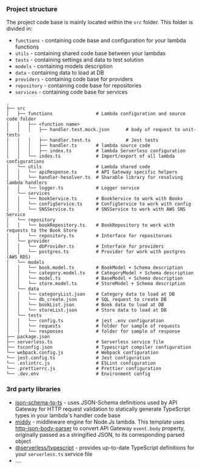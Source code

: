 ### Project structure

The project code base is mainly located within the `src` folder. This folder is divided in:

- `functions` - containing code base and configuration for your lambda functions
- `utils` - containing shared code base between your lambdas
- `tests` - containing settings and data to test solution
- `models` - containing models description
- `data` - containing data to load at DB
- `providers` - containing code base for providers
- `repository` - containing code base for repositories
- `services` - containing code base for services

```
.
├── src
│   ├── functions                # Lambda configuration and source code folder
│   │   ├── <function name>
│   │   │   ├── handler.test.mock.json      # body of request to unit-tests
│   │   │   ├── handler.test.ts             # Jest tests
│   │   │   ├── handler.ts       # lambda source code
│   │   │   ├── index.ts         # lambda Serverless configuration
│   │   └── index.ts             # Import/export of all lambda configurations
│   └── utils                    # Lambda shared code
│   │   └── apiResponse.ts       # API Gateway specific helpers
│   │   └── handler-hesolver.ts  # Sharable library for resolving lambda handlers
│   │   └── logger.ts            # Logger service
│   └── services
│   │   └── bookService.ts       # BookService to work with Books
│   │   └── configService.ts     # ConfigService to work with config
│   │   └── SNSService.ts        # SNSService to work with AWS SNS Service
│   └── repository
│   │   └── bookRepository.ts    # BookRepository to work with requests to the Book Store
│   │   └── repository.ts        # Interface for repositorues
│   └── provider
│   │   └── dbProvider.ts        # Interface for providers
│   │   └── postgres.ts          # Provider for work with postgres (AWS RDS)
│   └── models
│   │   └── book.model.ts        # BookModel + Schema description
│   │   └── category.model.ts    # CategoryModel + Schema description
│   │   └── model.ts             # BaseModel + Schema description 
│   │   └── store.model.ts       # StoreModel + Schema description
│   └── data
│   │   └── categoryList.json    # Category data to load at DB
│   │   └── db_create.json       # SQL request to create DB
│   │   └── bookList.json        # Book data to load at DB
│   │   └── storeList.json       # Store data to load at DB
│   └── tests
│   │   └── config.ts            # jest .env configuration
│   │   └── requests             # folder for sample of requests
│   │   └── responses            # folder for sample of response
├── package.json
├── serverless.ts                # Serverless service file
├── tsconfig.json                # Typescript compiler configuration
└── webpack.config.js            # Webpack configuration
└── jest.config.ts               # Jest configuration
└── .eslintrc.js                 # ESLint configuration
└── .prettierrc.js               # Prettier configuration
└── .dev.env                     # Environment config
```

### 3rd party libraries

- [json-schema-to-ts](https://github.com/ThomasAribart/json-schema-to-ts) - uses JSON-Schema definitions used by API Gateway for HTTP request validation to statically generate TypeScript types in your lambda's handler code base
- [middy](https://github.com/middyjs/middy) - middleware engine for Node.Js lambda. This template uses [http-json-body-parser](https://github.com/middyjs/middy/tree/master/packages/http-json-body-parser) to convert API Gateway `event.body` property, originally passed as a stringified JSON, to its corresponding parsed object
- [@serverless/typescript](https://github.com/serverless/typescript) - provides up-to-date TypeScript definitions for your `serverless.ts` service file
- ....

